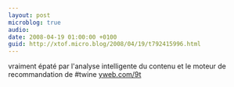 ```yaml
---
layout: post
microblog: true
audio: 
date: 2008-04-19 01:00:00 +0100
guid: http://xtof.micro.blog/2008/04/19/t792415996.html
---
```

vraiment épaté par l'analyse intelligente du contenu et le moteur de recommandation de #twine [yweb.com/9t](http://yweb.com/9t)

